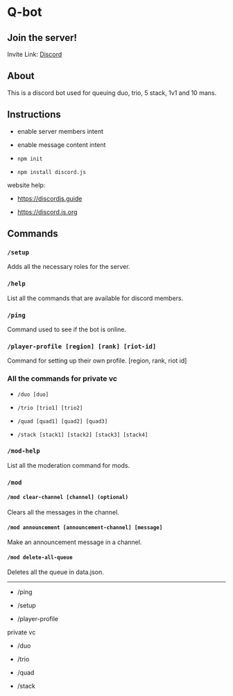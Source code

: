 
# Q-bot

  

## Join the server!

Invite Link: [Discord](https://discord.com/invite/cQBxJNeD3F)

  

## About

This is a discord bot used for queuing duo, trio, 5 stack, 1v1 and 10 mans.

  

## Instructions

- enable server members intent

- enable message content intent

-  `npm init`

-  `npm install discord.js`

  

website help:

- https://discordjs.guide

- https://discord.js.org

  

## Commands

  

### `/setup`

Adds all the necessary roles for the server.

  

### `/help`

List all the commands that are available for discord members.

  

### `/ping`

Command used to see if the bot is online.

  

### `/player-profile [region] [rank] [riot-id]`

Command for setting up their own profile. [region, rank, riot id]

  

### All the commands for private vc

-  `/duo [duo]`

-  `/trio [trio1] [trio2]`

-  `/quad [quad1] [quad2] [quad3]`

-  `/stack [stack1] [stack2] [stack3] [stack4] `

  

### `/mod-help`

List all the moderation command for mods.

  

### `/mod`

#### `/mod clear-channel [channel] (optional)`

Clears all the messages in the channel.

  

#### `/mod announcement [announcement-channel] [message]`

Make an announcement message in a channel.

  

#### `/mod delete-all-queue`

Deletes all the queue in data.json.

  

---

  

- /ping

- /setup

- /player-profile

private vc

- /duo

- /trio

- /quad

- /stack